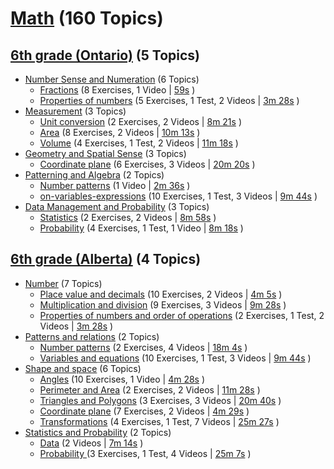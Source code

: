

# [Math](https://www.khanacademy.org/math) (160 Topics)

## [6th grade (Ontario)](https://www.khanacademy.org/math/on-seventh-grade-math) (5 Topics)
  - [Number Sense and Numeration](https://www.khanacademy.org/math/on-seventh-grade-math/on-number-sense-numeration) (6 Topics)
    - [Fractions](https://www.khanacademy.org/math/on-seventh-grade-math/on-number-sense-numeration/on-fractions) (8 Exercises, 1 Video | [59s](https://www.youtube.com/watch_videos?title=Fractions&video_ids=xeoVPSBP9WI) )
    - [Properties of numbers](https://www.khanacademy.org/math/on-seventh-grade-math/on-number-sense-numeration/on-properties-numbers) (5 Exercises, 1 Test, 2 Videos | [3m 28s](https://www.youtube.com/watch_videos?title=Properties+of+numbers&video_ids=HwSszh3L358%2CENKH97PYssg) )
  - [Measurement](https://www.khanacademy.org/math/on-seventh-grade-math/on-measurement) (3 Topics)
    - [Unit conversion](https://www.khanacademy.org/math/on-seventh-grade-math/on-measurement/on-unit-conversion) (2 Exercises, 2 Videos | [8m 21s](https://www.youtube.com/watch_videos?title=Unit+conversion&video_ids=6bQ6HJsAv4A%2C4uQtJDf7drU) )
    - [Area](https://www.khanacademy.org/math/on-seventh-grade-math/on-measurement/on-area) (8 Exercises, 2 Videos | [10m 13s](https://www.youtube.com/watch_videos?title=Area&video_ids=p0jCw2sqZgs%2CloAA3TCNAvU) )
    - [Volume](https://www.khanacademy.org/math/on-seventh-grade-math/on-measurement/on-volume) (4 Exercises, 1 Test, 2 Videos | [11m 18s](https://www.youtube.com/watch_videos?title=Volume&video_ids=daCT_24RnIY%2CZqzAOZ9pP9Q) )
  - [Geometry and Spatial Sense](https://www.khanacademy.org/math/on-seventh-grade-math/on-geometry-spatial-sense) (3 Topics)
    - [Coordinate plane](https://www.khanacademy.org/math/on-seventh-grade-math/on-geometry-spatial-sense/on-coordinate-plane) (6 Exercises, 3 Videos | [20m 20s](https://www.youtube.com/watch_videos?title=Coordinate+plane&video_ids=N4nrdf0yYfM%2CVhNkWdLGpmA%2C5ctsUsvIp8w) )
  - [Patterning and Algebra](https://www.khanacademy.org/math/on-seventh-grade-math/on-patterning-algebra) (2 Topics)
    - [Number patterns](https://www.khanacademy.org/math/on-seventh-grade-math/on-patterning-algebra/on-number-patterns) (1 Video | [2m 36s](https://www.youtube.com/watch_videos?title=Number+patterns&video_ids=ayRpoJgph0E) )
    - [on-variables-expressions](https://www.khanacademy.org/math/on-seventh-grade-math/on-patterning-algebra/on-variables-expressions) (10 Exercises, 1 Test, 3 Videos | [9m 44s](https://www.youtube.com/watch_videos?title=on-variables-expressions&video_ids=KdfSUbEFums%2CP6_sK8hRWCA%2CFNnmseBlvaY) )
  - [Data Management and Probability](https://www.khanacademy.org/math/on-seventh-grade-math/on-data-management-probability) (3 Topics)
    - [Statistics](https://www.khanacademy.org/math/on-seventh-grade-math/on-data-management-probability/on-statistics) (2 Exercises, 2 Videos | [8m 58s](https://www.youtube.com/watch_videos?title=Statistics&video_ids=k3aKKasOmIw%2CqpbaglogObM) )
    - [Probability](https://www.khanacademy.org/math/on-seventh-grade-math/on-data-management-probability/on-probability) (4 Exercises, 1 Test, 1 Video | [8m 18s](https://www.youtube.com/watch_videos?title=Probability&video_ids=uzkc-qNVoOk) )

## [6th grade (Alberta)](https://www.khanacademy.org/math/ab-sixth-grade-math) (4 Topics)
  - [Number](https://www.khanacademy.org/math/ab-sixth-grade-math/ab-number) (7 Topics)
    - [Place value and decimals](https://www.khanacademy.org/math/ab-sixth-grade-math/ab-number/place-value-decimals) (10 Exercises, 2 Videos | [4m 5s](https://www.youtube.com/watch_videos?title=Place+value+and+decimals&video_ids=a_mzIWvHx_Y%2C3Xcae0OGavk) )
    - [Multiplication and division](https://www.khanacademy.org/math/ab-sixth-grade-math/ab-number/ab-multiplication-division) (9 Exercises, 3 Videos | [9m 28s](https://www.youtube.com/watch_videos?title=Multiplication+and+division&video_ids=mV0RxDZG05A%2CSTyoP3rCmb0%2CHLGCq2h4ihY) )
    - [Properties of numbers and order of operations](https://www.khanacademy.org/math/ab-sixth-grade-math/ab-number/properties-numbers-orders) (2 Exercises, 1 Test, 2 Videos | [3m 28s](https://www.youtube.com/watch_videos?title=Properties+of+numbers+and+order+of+operations&video_ids=HwSszh3L358%2CENKH97PYssg) )
  - [Patterns and relations](https://www.khanacademy.org/math/ab-sixth-grade-math/ab-patterns-relations) (2 Topics)
    - [Number patterns](https://www.khanacademy.org/math/ab-sixth-grade-math/ab-patterns-relations/ab-number-patterns) (2 Exercises, 4 Videos | [18m 4s](https://www.youtube.com/watch_videos?title=Number+patterns&video_ids=S7CLLRHe8ik%2CmFftY8Y_pyY%2CMuba9-W2FOQ%2CmqsIJucBn6c) )
    - [Variables and equations](https://www.khanacademy.org/math/ab-sixth-grade-math/ab-patterns-relations/in-variables-and-equations) (10 Exercises, 1 Test, 3 Videos | [9m 44s](https://www.youtube.com/watch_videos?title=Variables+and+equations&video_ids=KdfSUbEFums%2CP6_sK8hRWCA%2CFNnmseBlvaY) )
  - [Shape and space](https://www.khanacademy.org/math/ab-sixth-grade-math/shape-space) (6 Topics)
    - [Angles](https://www.khanacademy.org/math/ab-sixth-grade-math/shape-space/ab-angles) (10 Exercises, 1 Video | [4m 28s](https://www.youtube.com/watch_videos?title=Angles&video_ids=6s1CI3uuhko) )
    - [Perimeter and Area](https://www.khanacademy.org/math/ab-sixth-grade-math/shape-space/perimeter-area) (2 Exercises, 2 Videos | [11m 28s](https://www.youtube.com/watch_videos?title=Perimeter+and+Area&video_ids=LoaBd-sPzkU%2C7S1MLJOG-5A) )
    - [Triangles and Polygons](https://www.khanacademy.org/math/ab-sixth-grade-math/shape-space/triangles-polygons) (3 Exercises, 3 Videos | [20m 40s](https://www.youtube.com/watch_videos?title=Triangles+and+Polygons&video_ids=D5lZ3thuEeA%2CsZMezOCZr40%2CqG3HnRccrQU) )
    - [Coordinate plane](https://www.khanacademy.org/math/ab-sixth-grade-math/shape-space/ab-coordinate-plane) (7 Exercises, 2 Videos | [4m 29s](https://www.youtube.com/watch_videos?title=Coordinate+plane&video_ids=4vNloi-zNjU%2C5ctsUsvIp8w) )
    - [Transformations](https://www.khanacademy.org/math/ab-sixth-grade-math/shape-space/ab-transformations) (4 Exercises, 1 Test, 7 Videos | [25m 27s](https://www.youtube.com/watch_videos?title=Transformations&video_ids=LrTn4cvsewk%2CXiAoUDfrar0%2CoxSzkIftog8%2CUKM8BnpZr94%2CRLyXTj2j_c4%2C-nufZ41Kg5c%2CANnuQZyEKVo) )
  - [Statistics and Probability](https://www.khanacademy.org/math/ab-sixth-grade-math/al-statistics-probability) (2 Topics)
    - [Data](https://www.khanacademy.org/math/ab-sixth-grade-math/al-statistics-probability/al-data) (2 Videos | [7m 14s](https://www.youtube.com/watch_videos?title=Data&video_ids=36v2EXZRzUE%2Cgs-OPF3KEGU) )
    - [Probability ](https://www.khanacademy.org/math/ab-sixth-grade-math/al-statistics-probability/al-probability) (3 Exercises, 1 Test, 4 Videos | [25m 7s](https://www.youtube.com/watch_videos?title=Probability+&video_ids=uzkc-qNVoOk%2CmkyZ45KQYi4%2C3UlE8gyKbkU%2CO4Qnsubo2tg) )
